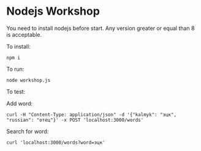 # Nodejs Workshop

You need to install nodejs before start. Any version greater or equal than 8 is acceptable.

To install:

`npm i`

To run: 

`node workshop.js`

To test:

Add word: 

`curl -H "Content-Type: application/json" -d '{"kalmyk": "эцк", "russian": "отец"}' -x POST 'localhost:3000/words'`

Search for word: 

`curl 'localhost:3000/words?word=эцк'`
